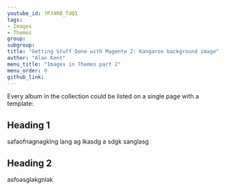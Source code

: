 ```yaml
---
youtube_id: 7PJ4RB_TdQI
tags:
- Images
- Themes
group:
subgroup:
title: "Getting Stuff Done with Magento 2: Kangaroo background image"
author: "Alan Kent"
menu_title: "Images in Themes part 2"
menu_order: 0
github_link:
---
```

Every album in the collection could be listed on a single page with a template:

## Heading 1

safaofnagnagklng lang ag lkasdg
a sdgk sanglasg

## Heading 2

asfoasglakgnlak
